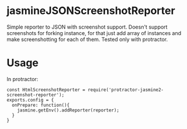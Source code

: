 # jasmineJSONScreenshotReporter
Simple reporter to JSON with screenshot support. 
Doesn't support screenshots for forking instance, for that just add array of instances and make screenshotting for each of them.
Tested only with protractor.

# Usage 
In protractor:

```
const HtmlScreenshotReporter = require('protractor-jasmine2-screenshot-reporter');
exports.config = {  
  onPrepare: function(){
    jasmine.getEnv().addReporter(reporter);
  }
}
```
